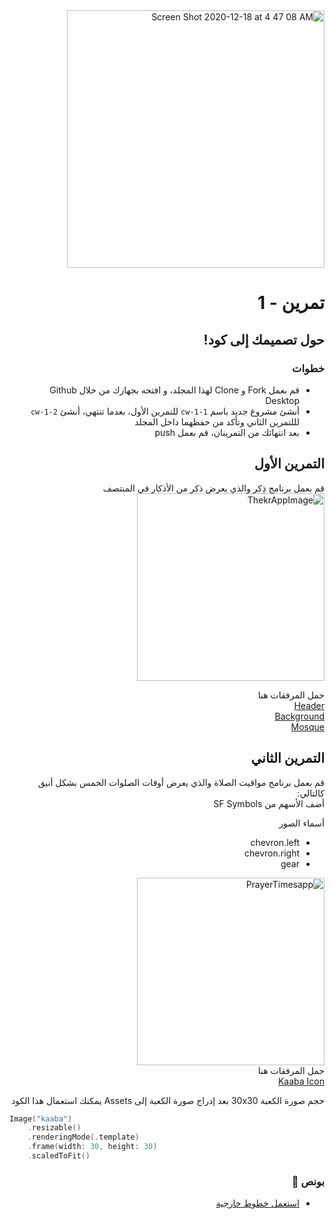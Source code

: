 <div dir="rtl">
 
<img width="412" alt="Screen Shot 2020-12-18 at 4 47 08 AM" src="https://user-images.githubusercontent.com/8784343/102701975-2cc6e480-426e-11eb-886b-7cb44bfd8579.png">

#  تمرين - 1
## حول تصميمك إلى كود! 
### خطوات 
- قم بعمل Fork و Clone لهذا المجلد، و افتحه بجهازك من خلال Github Desktop
- أنشئ مشروع جديد باسم `cw-1-1` للتمرين الأول، بعدما تنتهي، أنشئ `cw-1-2` لللتمرين الثاني وتأكد من حفظهما داخل المجلد
- بعد انتهائك من التمرينان، قم بعمل push 


## التمرين الأول
قم بعمل برنامج ذِكر والذي يعرض ذكر من الأذكار في المنتصف \
<img width="300" alt="ThekrAppImage" src="https://user-images.githubusercontent.com/8784343/102280521-5914f500-3f3e-11eb-9f3a-3a29d210d42f.png">

حمل المرفقات هنا \
<a href="https://user-images.githubusercontent.com/8784343/102280076-86ad6e80-3f3d-11eb-87c1-c6d59b121c01.png"> Header</a> \
<a href="https://user-images.githubusercontent.com/8784343/102280078-87de9b80-3f3d-11eb-81dc-9082f6826e2c.png"> Background </a> \
<a href="https://user-images.githubusercontent.com/8784343/102280079-890fc880-3f3d-11eb-9e36-45a81a1a0aa9.png"> Mosque </a> 



## التمرين الثاني
قم بعمل برنامج مواقيت الصلاة والذي يعرض أوقات الصلوات الخمس بشكل أنيق كالتالي: \
أضف الأسهم من SF Symbols  

أسماء الصور
- chevron.left
- chevron.right
- gear 

<img width="300" alt="PrayerTimesapp" src="https://user-images.githubusercontent.com/8784343/102280905-07209f00-3f3f-11eb-959d-2329217631c1.png"> \
حمل المرفقات هنا \
<a href="https://user-images.githubusercontent.com/8784343/102280064-83b27e00-3f3d-11eb-932a-2f95817bc898.png"> Kaaba Icon<a>

حجم صورة الكعبة 30x30 
بعد إدراج صورة الكعبة إلى Assets يمكنك استعمال هذا الكود 

<div dir="ltr">
 
```Swift
Image("kaaba")
    .resizable()
    .renderingMode(.template)
    .frame(width: 30, height: 30)
    .scaledToFit()
```

</div>
 
 
### بونص 🎁 
- [استعمل خطوط خارجية](https://medium.com/better-programming/swiftui-basics-importing-custom-fonts-b6396d17424d)


</div>
